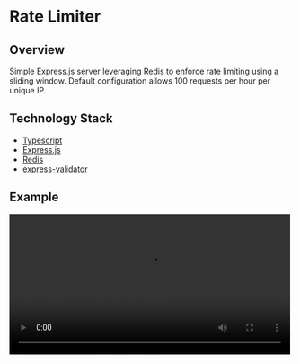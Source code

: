 # Rate Limiter

## Overview

Simple Express.js server leveraging Redis to enforce rate limiting using a sliding window. Default configuration allows 100 requests per hour per unique IP.

## Technology Stack

- [Typescript](https://www.typescriptlang.org/)
- [Express.js](https://expressjs.com/)
- [Redis](https://redis.io/)
- [express-validator](https://express-validator.github.io/docs/)

## Example

<video src="./media/2021_09_15_rate_limter_example.mov" alt="Weather email example" width="500px" />

## Setup

- Run `npm install` to install dependencies
- Run `docker-compose up` to start the Express.js server and Redis node

For any other commands, run `npm run ntl` to see choices available.

*Note, if the Express.js server is built and run without docker-compose ensure the `REDIS_CONNECTION_STRING` environment variable is provided.*

